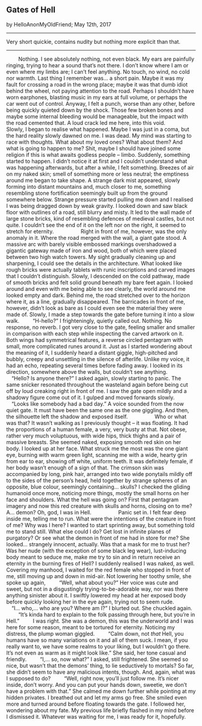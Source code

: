 ## Gates of Hell
by HelloAnonMyOldFriend; May 12th, 2017
***
Very short quickie, contains nudity but nothing more explicit than that.

***

&emsp; &emsp;Nothing. I see absolutely nothing, not even black. My ears are painfully ringing, trying to hear a sound that’s not there. I don’t know where I am or even where my limbs are; I can’t feel anything. No touch, no wind, no cold nor warmth. Last thing I remember was… a short pain. Maybe it was my fault for crossing a road in the wrong place; maybe it was that dumb idiot behind the wheel, not paying attention to the road. Perhaps I shouldn’t have worn earphones, blasting music in my ears at full volume, or perhaps the car went out of control. Anyway, I felt a punch, worse than any other, before being quickly quieted down by the shock. Those few broken bones and maybe some internal bleeding would be manageable, but the impact with the road cemented that. A loud crack led me here, into this void.
&emsp; &emsp;
&emsp; &emsp;Slowly, I began to realise what happened. Maybe I was just in a coma, but the hard reality slowly dawned on me. I was dead. My mind was starting to race with thoughts. What about my loved ones? What about them? And what is going to happen to me? Shit, maybe I should have joined some religion if this is what awaits godless people – limbo. Suddenly, something started to happen. I didn’t notice it at first and I couldn’t understand what was happening afterwards, but after a while, I felt something. Breezes of air on my naked skin; smell of something more or less neutral; the emptiness around me began to take shape. A strange dark mist appeared, slowly forming into distant mountains and, much closer to me, something resembling stone fortification seemingly built up from the ground somewhere below. Strange pressure started pulling me down and I realised I was being dragged down by weak gravity. I looked down and saw black floor with outlines of a road, still blurry and misty. It led to the wall made of large stone bricks, kind of resembling defences of medieval castles, but not quite. I couldn’t see the end of it on the left nor on the right, it seemed to stretch for eternity.
&emsp; &emsp;
&emsp; &emsp;Right in front of me, however, was the only anomaly in it. Where the road merged with the wall, a giant gate stood. A massive arc with barely visible embossed markings overshadowed a gigantic gateway made of iron and wood, both of which were placed between two high watch towers. My sight gradually cleaning up and sharpening, I could see the details in the architecture. What looked like rough bricks were actually tablets with runic inscriptions and carved images that I couldn’t distinguish. Slowly, I descended on the cold pathway, made of smooth bricks and felt solid ground beneath my bare feet again. I looked around and even with me being able to see clearly, the world around me looked empty and dark. Behind me, the road stretched over to the horizon where it, as a line, gradually disappeared. The barricades in front of me, however, didn’t look as bare as I could even see the material they were made of. Slowly, I made a step towards the gate before turning it into a slow walk.
&emsp; &emsp;“H-hello?” I frighteningly, quietly called out. Nothing. No response, no reverb. I got very close to the gate, feeling smaller and smaller in comparison with each step while inspecting the carved artwork on it. Both wings had symmetrical features, a reverse circled pentagram with small, more complicated runes around it. Just as I started wondering about the meaning of it, I suddenly heard a distant giggle, high-pitched and bubbly, creepy and unsettling in the silence of afterlife. Unlike my voice, it had an echo, repeating several times before fading away. I looked in its direction, somewhere above the walls, but couldn’t see anything.
&emsp; &emsp;“Hello? Is anyone there?” I asked again, slowly starting to panic. The same snicker resonated throughout the wasteland again before being cut off by loud creaking right in front of me. I saw the gate open mildly and a shadowy figure come out of it. I gulped and moved forwards slowly.
&emsp; &emsp;“Looks like somebody had a bad day.” A voice sounded from the now quiet gate. It must have been the same one as the one giggling. And then, the silhouette left the shadow and exposed itself.
&emsp; &emsp;
&emsp; &emsp;Who or what was that? It wasn’t walking as I previously thought – it was floating. It had the proportions of a human female, a very, very busty at that. Not obese, rather very much voluptuous, with wide hips, thick thighs and a pair of massive breasts. She seemed naked, exposing smooth red skin on her body. I looked up at her face. What struck me the most was the one giant eye, burning with warm green light, scanning me with a wide, hearty grin from ear to ear, showing off white, uniform teeth. It was definitely female, if her body wasn’t enough of a sign of that. The crimson skin was accompanied by long, pink hair, arranged into two wide ponytails mildly off to the sides of the person’s head, held together by strange spheres of an opposite, blue colour, seemingly containing… skulls? I checked the gliding humanoid once more, noticing more things, mostly the small horns on her face and shoulders. What the hell was going on? First that pentagram imagery and now this red creature with skulls and horns, closing on to me? A… demon? Oh, god, I was in Hell.
&emsp; &emsp;
&emsp; &emsp;Panic set in. I felt fear deep inside me, telling me to run. What were the intentions of the creature in front of me? Why was I here? I wanted to start sprinting away, but something told me to stand still. What else could I do? Get lost in infinite planes of purgatory? Or see what the demon in front of me had in store for me? She looked… strangely innocent, actually. Was that a mask for me to trust her? Was her nude (with the exception of some black leg wear), lust-inducing body meant to seduce me, make me try to sin and in return receive an eternity in the burning fires of Hell? I suddenly realised I was naked, as well. Covering my manhood, I waited for the red female who stopped in front of me, still moving up and down in mid-air. Not lowering her toothy smile, she spoke up again,
&emsp; &emsp;“Well, what about you?” Her voice was cute and sweet, but not in a disgustingly trying-to-be-adorable way, nor was there anything sinister about it. I swiftly lowered my head at her exposed body before quickly looking her in the eye again, trying not to seem rude.
&emsp; &emsp;“I… who,… who are you? Where am I?” I blurted out. She chuckled again.
&emsp; &emsp;“It’s kinda hard to explain to the folk passing through here, but you’re in Hell.”
&emsp; &emsp;I was right. She was a demon, this was the underworld and I was here for some reason, meant to be tortured for eternity. Noticing my distress, the plump woman giggled.
&emsp; &emsp;“Calm down, not *that* Hell, you humans have so many variations on it and all of them suck. I mean, if you really want to, we have some realms to your liking, but I wouldn’t go there. It’s not even as warm as it might look like.” She said, her tone casual and friendly.
&emsp; &emsp;“I,… so, now what?” I asked, still frightened. She seemed so nice, but wasn’t that the demons’ thing, to lie seductively to mortals? So far, she didn’t seem to have any malicious intents, though. And, again, what was I supposed to do?
&emsp; &emsp;“Well, right now, you’ll just follow me. It’s nicer inside, don’t worry. And you can put your hands down, sweetie, we don’t have a problem with that.” She calmed me down further while pointing at my hidden privates. I breathed out and let my arms go free. She smiled even more and turned around before floating towards the gate. I followed her, wondering about my fate. My previous life briefly flashed in my mind before I dismissed it. Whatever was waiting for me, I was ready for it, hopefully.